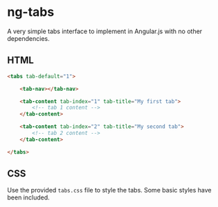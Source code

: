 # ng-tabs

A very simple tabs interface to implement in Angular.js with no other dependencies.

## HTML

```html
<tabs tab-default="1">

    <tab-nav></tab-nav>

    <tab-content tab-index="1" tab-title="My first tab">
        <!-- tab 1 content -->
    </tab-content>

    <tab-content tab-index="2" tab-title="My second tab">
        <!-- tab 2 content -->
    </tab-content>

</tabs>
```

## CSS

Use the provided `tabs.css` file to style the tabs. Some basic styles have been included.
